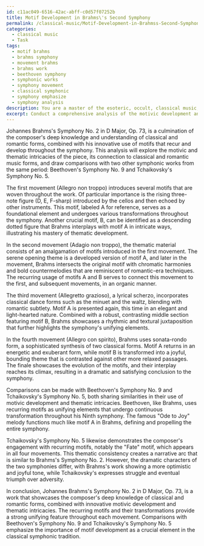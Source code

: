 ```yaml
---
id: c11ac049-6516-42ac-abff-c0d57f07252b
title: Motif Development in Brahms\'s Second Symphony
permalink: /classical-music/Motif-Development-in-Brahmss-Second-Symphony/
categories:
  - classical music
  - Task
tags:
  - motif brahms
  - brahms symphony
  - movement brahms
  - brahms work
  - beethoven symphony
  - symphonic works
  - symphony movement
  - classical symphonic
  - symphony emphasize
  - symphony analysis
description: You are a master of the esoteric, occult, classical music, you complete tasks to the absolute best of your ability, no matter if you think you were not trained to do the task specifically, you will attempt to do it anyways, since you have performed the tasks you are given with great mastery, accuracy, and deep understanding of what is requested. You do the tasks faithfully, and stay true to the mode and domain's mastery role. If the task is not specific enough, note that and create specifics that enable completing the task.
excerpt: Conduct a comprehensive analysis of the motivic development and thematic intricacies in Johannes Brahms's Symphony No. 2 in D Major, Op. 73, with particular focus on identifying recurring motifs, their evolution, and interplay throughout all four movements. Additionally, investigate the influence of classical and romantic musical forms employed by Brahms in this work, giving special attention to the structural and harmonic connections drawn between the motifs. To enrich the analysis, compare and contrast the motivic development in Symphony No. 2 with at least two other composers' symphonic works from the same period.
---
```

Johannes Brahms's Symphony No. 2 in D Major, Op. 73, is a culmination of the composer's deep knowledge and understanding of classical and romantic forms, combined with his innovative use of motifs that recur and develop throughout the symphony. This analysis will explore the motivic and thematic intricacies of the piece, its connection to classical and romantic music forms, and draw comparisons with two other symphonic works from the same period: Beethoven's Symphony No. 9 and Tchaikovsky's Symphony No. 5.

The first movement (Allegro non troppo) introduces several motifs that are woven throughout the work. Of particular importance is the rising three-note figure (D, E, F-sharp) introduced by the cellos and then echoed by other instruments. This motif, labeled A for reference, serves as a foundational element and undergoes various transformations throughout the symphony. Another crucial motif, B, can be identified as a descending dotted figure that Brahms interplays with motif A in intricate ways, illustrating his mastery of thematic development.

In the second movement (Adagio non troppo), the thematic material consists of an amalgamation of motifs introduced in the first movement. The serene opening theme is a developed version of motif A, and later in the movement, Brahms intersects the original motif with chromatic harmonies and bold countermelodies that are reminiscent of romantic-era techniques. The recurring usage of motifs A and B serves to connect this movement to the first, and subsequent movements, in an organic manner.

The third movement (Allegretto grazioso), a lyrical scherzo, incorporates classical dance forms such as the minuet and the waltz, blending with romantic subtlety. Motif A is presented again, this time in an elegant and light-hearted nature. Combined with a robust, contrasting middle section featuring motif B, Brahms showcases a rhythmic and textural juxtaposition that further highlights the symphony's unifying elements.

In the fourth movement (Allegro con spirito), Brahms uses sonata-rondo form, a sophisticated synthesis of two classical forms. Motif A returns in an energetic and exuberant form, while motif B is transformed into a joyful, bounding theme that is contrasted against other more relaxed passages. The finale showcases the evolution of the motifs, and their interplay reaches its climax, resulting in a dramatic and satisfying conclusion to the symphony.

Comparisons can be made with Beethoven's Symphony No. 9 and Tchaikovsky's Symphony No. 5, both sharing similarities in their use of motivic development and thematic intricacies. Beethoven, like Brahms, uses recurring motifs as unifying elements that undergo continuous transformation throughout his Ninth symphony. The famous "Ode to Joy" melody functions much like motif A in Brahms, defining and propelling the entire symphony.

Tchaikovsky's Symphony No. 5 likewise demonstrates the composer's engagement with recurring motifs, notably the "Fate" motif, which appears in all four movements. This thematic consistency creates a narrative arc that is similar to Brahms's Symphony No. 2. However, the dramatic characters of the two symphonies differ, with Brahms's work showing a more optimistic and joyful tone, while Tchaikovsky's expresses struggle and eventual triumph over adversity.

In conclusion, Johannes Brahms's Symphony No. 2 in D Major, Op. 73, is a work that showcases the composer's deep knowledge of classical and romantic forms, combined with innovative motivic development and thematic intricacies. The recurring motifs and their transformations provide a strong unifying feature throughout each movement. Comparisons with Beethoven's Symphony No. 9 and Tchaikovsky's Symphony No. 5 emphasize the importance of motif development as a crucial element in the classical symphonic tradition.
